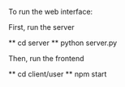 To run the web interface:

First, run the server

** cd server
** python server.py

Then, run the frontend

** cd client/user
** npm start